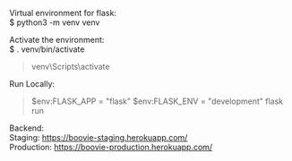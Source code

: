 Virtual environment for flask:      
$ python3 -m venv venv      

Activate the environment:       
$ . venv/bin/activate       
> venv\Scripts\activate     

Run Locally:        
> $env:FLASK_APP = "flask"
> $env:FLASK_ENV = "development"
> flask run

Backend:        
Staging: https://boovie-staging.herokuapp.com/      
Production: https://boovie-production.herokuapp.com/        
